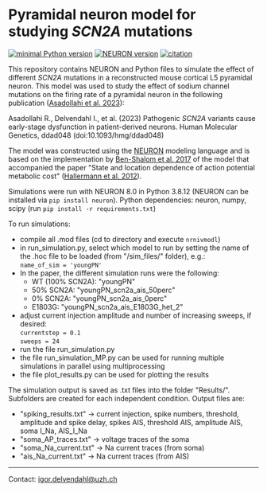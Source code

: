 # Pyramidal neuron model for studying ***SCN2A*** mutations

[![minimal Python version](https://img.shields.io/badge/Python%3E%3D-3.8-6666ff.svg)](https://www.anaconda.com/distribution/)
[![NEURON version](https://img.shields.io/badge/NEURON-8.0-yellow.svg)](https://www.neuron.yale.edu/neuron/)
[![citation](https://zenodo.org/badge/DOI/10.1093/hmg/ddad048.svg)](https://doi.org/10.1093/hmg/ddad048)



This repository contains NEURON and Python files to simulate the effect of 
different *SCN2A* mutations in a reconstructed mouse cortical L5 pyramidal neuron. This model was used to study the effect of sodium channel mutations on the firing rate of a pyramidal neuron in the following publication ([Asadollahi et al. 2023](https://doi.org/10.1093/hmg/ddad048)): 

Asadollahi R., Delvendahl I., et al. (2023) Pathogenic *SCN2A* variants cause early-stage dysfunction in patient-derived neurons. Human Molecular Genetics, ddad048 (doi:10.1093/hmg/ddad048)

The model was constructed using the [NEURON](https://neuron.yale.edu/) modeling language and is based on the implementation by 
[Ben-Shalom et al. 2017](http://dx.doi.org/10.1016/j.biopsych.2017.01.009) 
of the model that accompanied the paper "State and
location dependence of action potential metabolic 
cost" ([Hallermann et al. 2012](http://dx.doi.org/10.1038/nn.3132)).
  
Simulations were run with NEURON 8.0 in Python 3.8.12 (NEURON can be installed via `pip install neuron`). Python dependencies: neuron, numpy, scipy (run `pip install -r requirements.txt`)

To run simulations:  
* compile all .mod files (cd to directory and execute `nrnivmodl`)
* in run_simulation.py, select which model to run by setting the name of the .hoc file to be loaded (from "/sim_files/" folder), e.g.:  
  `name_of_sim = 'youngPN'`
* In the paper, the different simulation runs were the following:
  * WT (100% SCN2A): "youngPN"
  * 50% SCN2A: "youngPN_scn2a_ais_50perc"
  * 0% SCN2A: "youngPN_scn2a_ais_0perc"
  * E1803G: "youngPN_scn2a_ais_E1803G_het_2"
* adjust current injection amplitude and number of increasing sweeps, if desired:  
  `currentstep = 0.1`  
  `sweeps = 24`
* run the file run_simulation.py
* the file run_simulation_MP.py can be used for running multiple simulations in parallel using multiprocessing
* the file plot_results.py can be used for plotting the results

The simulation output is saved as .txt files into the folder "Results/". Subfolders are created for each independent condition. Output files are:
* "spiking_results.txt" -> current injection, spike numbers, threshold, amplitude and spike delay, spikes AIS, threshold AIS, amplitude AIS, soma I_Na, AIS_I_Na
* "soma_AP_traces.txt" -> voltage traces of the soma
* "soma_Na_current.txt" -> Na current traces (from soma)
* "ais_Na_current.txt"  -> Na current traces (from AIS)
  
  
---  
Contact:
igor.delvendahl@uzh.ch